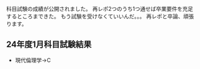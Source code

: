 ﻿---
layout: post
categories: [慶應通信, 進捗]
tags: [慶應通信, 科目試験]
slug: "1094"
---
科目試験の成績が公開されました。
再レポ2つのうち1つ通せば卒業要件を充足するところまできた。
もう試験を受けなくていいんだ。。。
再レポと卒論、頑張ります。

## 24年度1月科目試験結果
* 現代倫理学→C